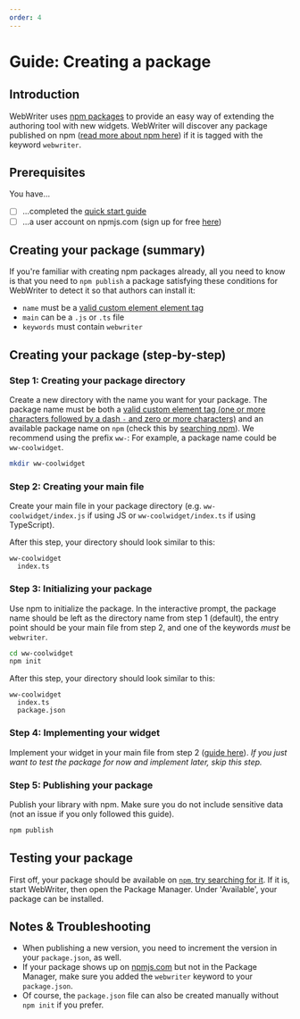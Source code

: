 ```yaml
---
order: 4
---
```

# Guide: Creating a package

## Introduction
WebWriter uses [npm packages](https://docs.npmjs.com/packages-and-modules) to provide an easy way of extending the authoring tool with new widgets. WebWriter will discover any package published on npm ([read more about npm here](https://docs.npmjs.com/about-npm)) if it is tagged with the keyword `webwriter`.

## Prerequisites
You have...
- [ ] ...completed the [quick start guide](./quickstart.md)
- [ ] ...a user account on npmjs.com (sign up for free [here](https://docs.npmjs.com/creating-a-new-npm-user-account))

## Creating your package (summary)
If you're familiar with creating npm packages already, all you need to know is that you need to `npm publish` a package satisfying these conditions for WebWriter to detect it so that authors can install it:
- `name` must be a [valid custom element element tag]((https://html.spec.whatwg.org/multipage/custom-elements.html#valid-custom-element-name))
- `main` can be a `.js` or `.ts` file
- `keywords` must contain `webwriter`


## Creating your package (step-by-step)

### Step 1: Creating your package directory
Create a new directory with the name you want for your package. The package name must be both a [valid custom element tag (one or more characters followed by a dash `-` and zero or more characters)](https://html.spec.whatwg.org/multipage/custom-elements.html#valid-custom-element-name) and an available package name on `npm` (check this by [searching npm](https://www.npmjs.com/)). We recommend using the prefix `ww-`: For example, a package name could be `ww-coolwidget`.
```sh
mkdir ww-coolwidget
```

### Step 2: Creating your main file
Create your main file in your package directory (e.g. `ww-coolwidget/index.js` if using JS or `ww-coolwidget/index.ts` if using TypeScript).

After this step, your directory should look similar to this:
```
ww-coolwidget
  index.ts
```

### Step 3: Initializing your package
Use npm to initialize the package. In the interactive prompt, the package name should be left as the directory name from step 1 (default), the entry point should be your main file from step 2, and one of the keywords *must* be `webwriter`.

```sh
cd ww-coolwidget
npm init
```

After this step, your directory should look similar to this:
```
ww-coolwidget
  index.ts
  package.json
```

### Step 4: Implementing your widget
Implement your widget in your main file from step 2 ([guide here](./creatingwidgets.md)). *If you just want to test the package for now and implement later, skip this step.*

### Step 5: Publishing your package
Publish your library with npm. Make sure you do not include sensitive data (not an issue if you only followed this guide).

```sh
npm publish
```

## Testing your package
First off, your package should be available on [`npm`, try searching for it](https://www.npmjs.com/). If it is, start WebWriter, then open the Package Manager. Under 'Available', your package can be installed.

## Notes & Troubleshooting
- When publishing a new version, you need to increment the version in your `package.json`, as well.
- If your package shows up on [npmjs.com](npmjs.com) but not in the Package Manager, make sure you added the `webwriter` keyword to your `package.json`.
- Of course, the `package.json` file can also be created manually without `npm init` if you prefer.